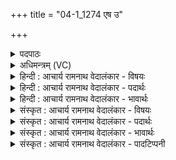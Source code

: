 +++
title = "04-1_1274 एष उ"

+++
<details><summary>पदपाठः</summary>

ए꣣षः꣢। उ꣣। स्यः꣢। वृ꣡षा꣢꣯। र꣡थः꣢꣯। अ꣡व्याः꣢꣯। वा꣡रे꣢꣯भिः। अ꣣व्यत। ग꣡च्छ꣢꣯न्। वा꣡ज꣢꣯म्। स꣣हस्रि꣡ण꣢म्। १२७४।
</details>

<details><summary>अधिमन्त्रम् (VC)</summary>

- पवमानः सोमः
- राहूगण आङ्गिरसः
- गायत्री
- षड्जः
</details>

<details><summary>हिन्दी : आचार्य रामनाथ वेदालंकार - विषयः</summary>

प्रथम मन्त्र में जीवात्मा का विषय वर्णित किया गया है।
</details>

<details><summary>हिन्दी : आचार्य रामनाथ वेदालंकार - पदार्थः</summary>

पदार्थान्वय -  (सहस्रिणम्) सहस्र ऐश्वर्यों से युक्त (वाजम्) बल को (गच्छन्) प्राप्त करता हुआ (एषः उ) यह (स्यः) वह (वृषा) सुखवर्षी (रथः) गतिशील सोम जीवात्मा (अव्याः वारेभिः) रक्षा करनेवाली जगन्माता के दोष-निवारक उपायों से (अव्यत) रक्षा किया जाता है ॥१॥
</details>

<details><summary>हिन्दी : आचार्य रामनाथ वेदालंकार - भावार्थः</summary>

भावार्थ -  जगन्माता की उपासना से मनुष्य के दोष दूर होते हैं और उसमें सद्गुण समा जाते हैं ॥१॥
</details>

<details><summary>संस्कृत : आचार्य रामनाथ वेदालंकार - विषयः</summary>

तत्रादौ जीवात्मविषय उच्यते।
</details>

<details><summary>संस्कृत : आचार्य रामनाथ वेदालंकार - पदार्थः</summary>

पदार्थान्वय -  (सहस्रिणम्) सहस्रैश्वर्योपेतम् (वाजम्) बलम् (गच्छन्) प्राप्नुवन् (एषः उ) अयं खलु (स्यः) सः (वृषा) सुखवर्षकः, (रथः) रंहणशीलः सोमः जीवात्मा।[रथो रंहतेर्गतिकर्मणः निरु० ९।११।] (अव्याः वारेभिः) रक्षिकाया जगन्मातुः दोषनिवारकैरुपायैः (अव्यत) रक्ष्यते।[अवतेः रक्षणार्थात् कर्मणि लङि रूपम्। आडागमाभावश्छान्दसः]॥१॥
</details>

<details><summary>संस्कृत : आचार्य रामनाथ वेदालंकार - भावार्थः</summary>

भावार्थ -  जगदम्बाया उपासनेन मानवस्य दोषा अपगच्छन्ति सद्गुणाश्च तस्मिन् समायान्ति ॥१॥
</details>

<details><summary>संस्कृत : आचार्य रामनाथ वेदालंकार - पादटिप्पनी</summary>

टिप्पनी -   १. ऋ० ९।३८।१,‘रथोऽव्यो॒ वारे॑भिरर्षति’ इति पाठः।
</details>